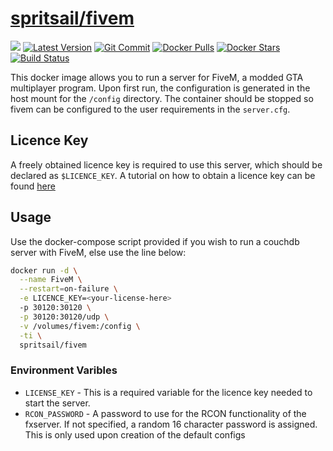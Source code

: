 [hub]: https://hub.docker.com/r/spritsail/fivem
[git]: https://github.com/spritsail/fivem
[drone]: https://drone.spritsail.io/spritsail/fivem

# [spritsail/fivem][hub]

[![](https://images.microbadger.com/badges/image/spritsail/fivem.svg)](https://microbadger.com/images/spritsail/fivem)
[![Latest Version](https://images.microbadger.com/badges/version/spritsail/fivem.svg)][hub]
[![Git Commit](https://images.microbadger.com/badges/commit/spritsail/fivem.svg)][git]
[![Docker Pulls](https://img.shields.io/docker/pulls/spritsail/fivem.svg)][hub]
[![Docker Stars](https://img.shields.io/docker/stars/spritsail/fivem.svg)][hub]
[![Build Status](https://drone.spritsail.io/api/badges/spritsail/fivem/status.svg)][drone]

This docker image allows you to run a server for FiveM, a modded GTA multiplayer program.
Upon first run, the configuration is generated in the host mount for the `/config` directory.
The container should be stopped so fivem can be configured to the user requirements in the `server.cfg`.

## Licence Key

A freely obtained licence key is required to use this server, which should be declared as `$LICENCE_KEY`. A tutorial on how to obtain a licence key can be found [here](https://forum.fivem.net/t/explained-how-to-make-add-a-server-key/56120)

## Usage

Use the docker-compose script provided if you wish to run a couchdb server with FiveM, else use the line below:

```sh
docker run -d \
  --name FiveM \
  --restart=on-failure \
  -e LICENCE_KEY=<your-license-here>
  -p 30120:30120 \
  -p 30120:30120/udp \
  -v /volumes/fivem:/config \
  -ti \
  spritsail/fivem
```

### Environment Varibles

- `LICENSE_KEY` - This is a required variable for the licence key needed to start the server.
- `RCON_PASSWORD` - A password to use for the RCON functionality of the fxserver. If not specified, a random 16 character password is assigned. This is only used upon creation of the default configs
